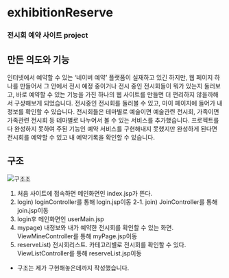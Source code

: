 # exhibitionReserve

### 전시회 예약 사이트 project

## 만든 의도와 기능

인터넷에서 예약할 수 있는 ‘네이버 예약’ 플랫폼이 실재하고 있긴 하지만, 
웹 페이지 하나를 만들어서 그 안에서 전시 예정 중이거나 전시 중인 전시회들이 뭐가 있는지 둘러보고,  바로 예약할 수 있는 기능을 가진 
하나의 웹 사이트를 만들면 더 편리하지 않을까해서 구상해보게 되었습니다. 전시중인 전시회를 둘러볼 수 있고, 마이 페이지에 들어가 내 정보를 확인할 수 있습니다. 
전시회들은 테마별로  예술이면 예술관련 전시회, 가족이면 가족관련 전시회 등 테마별로 나누어서 볼 수 있는 서비스를 추가했습니다.
프로젝트를 다 완성하지 못하여 주된 기능인 예약 서비스를 구현해내지 못했지만 완성하게 된다면 전시회를 예약할 수 있고 내 예약기록을 확인할 수 있습니다. 


## 구조

![구조조](https://user-images.githubusercontent.com/82960864/122074035-d826af80-ce33-11eb-89e2-041c7b555495.jpg)
1. 처음 사이트에 접속하면 메인화면인 index.jsp가 뜬다.
2. login) loginController를 통해 login.jsp이동
2-1. join) JoinController를 통해 join.jsp이동
3. login후 메인화면인 userMain.jsp 
4. mypage) 내정보와 내가 예약한 전시회를 확인할 수 있는 화면. ViewMineController를 통해 myPage.jsp이동
5. reserveList) 전시회리스트. 카테고리별로 전시회를 확인할 수 있다. ViewListController를 통해 reserveList.jsp이동

* 구조는 제가 구현해놓은데까지 작성했습니다.
